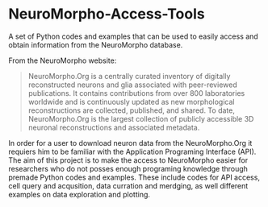 # NeuroMorpho-Access-Tools
A set of Python codes and examples that can be used to easily access and obtain information from the NeuroMorpho database.

From the NeuroMorpho website:
> NeuroMorpho.Org is a centrally curated inventory of digitally reconstructed neurons and glia associated with peer-reviewed publications. It contains contributions from over 800 laboratories worldwide and is continuously updated as new morphological reconstructions are collected, published, and shared. To date, NeuroMorpho.Org is the largest collection of publicly accessible 3D neuronal reconstructions and associated metadata. 

In order for a user to download neuron data from the NeuroMorpho.Org it requiers him to be familiar with the Application Programing Interface (API). The aim of this project is to make the access to NeuroMorpho easier for researchers who do not posses enough programing knowledge through premade Python codes and examples. 
These include codes for API access, cell query and acqusition, data curration and merdging, as well different examples on data exploration and plotting. 
